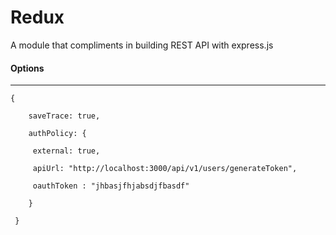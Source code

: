# Redux

A module that compliments in building REST API with express.js


#### Options
***

```
{

    saveTrace: true,

    authPolicy: {

     external: true,

     apiUrl: "http://localhost:3000/api/v1/users/generateToken",

     oauthToken : "jhbasjfhjabsdjfbasdf"

    }

 }